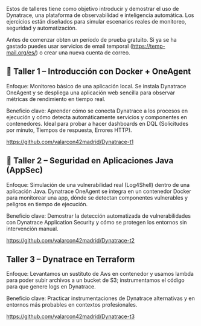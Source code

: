 Estos de talleres tiene como objetivo introducir y demostrar el uso de Dynatrace, una plataforma de observabilidad e inteligencia automática. Los ejercicios están diseñados para simular escenarios reales de monitoreo, seguridad y automatización.

Antes de comenzar obten un período de prueba gratuito. Si ya se ha gastado puedes usar servicios de email temporal (https://temp-mail.org/es/) o crear una nueva cuenta de correo.

## 🧪 Taller 1 – Introducción con Docker + OneAgent
Enfoque:
Monitoreo básico de una aplicación local.
Se instala Dynatrace OneAgent y se despliega una aplicación web sencilla para observar métricas de rendimiento en tiempo real.

Beneficio clave:
Aprender cómo se conecta Dynatrace a los procesos en ejecución y cómo detecta automáticamente servicios y componentes en contenedores. Ideal para probar a hacer dashboards en DQL (Solicitudes por minuto, Tiempos de respuesta, Errores HTTP).


https://github.com/valarcon42madrid/Dynatrace-t1



## 🔐 Taller 2 – Seguridad en Aplicaciones Java (AppSec)
Enfoque:
Simulación de una vulnerabilidad real (Log4Shell) dentro de una aplicación Java.
Dynatrace OneAgent se integra en un contenedor Docker para monitorear una app, dónde se detectan componentes vulnerables y peligros en tiempo de ejecución.

Beneficio clave:
Demostrar la detección automatizada de vulnerabilidades con Dynatrace Application Security y cómo se protegen los entornos sin intervención manual.


https://github.com/valarcon42madrid/Dynatrace-t2

## Taller 3 – Dynatrace en Terraform
Enfoque:
Levantamos un sustituto de Aws en contenedor y usamos lambda para poder subir archivos a un bucket de S3; instrumentamos el código para que genere logs en Dynatrace.

Beneficio clave:
Practicar instrumentaciones de Dynatrace alternativas y en entornos más probables en contextos profesionales.

https://github.com/valarcon42madrid/Dynatrace-t3

